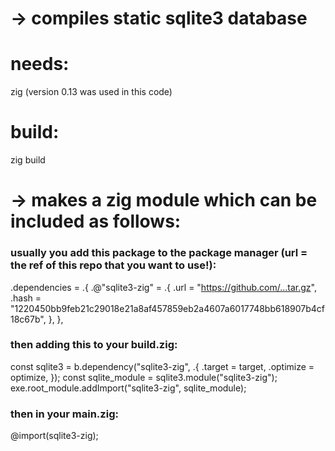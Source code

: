 # -> compiles static sqlite3 database

# needs:

zig (version 0.13 was used in this code)

# build:

zig build

# -> makes a zig module which can be included as follows:

### usually you add this package to the package manager (url = the ref of this repo that you want to use!):

.dependencies = .{
.@"sqlite3-zig" = .{
.url = "https://github.com/...tar.gz",
.hash = "1220450bb9feb21c29018e21a8af457859eb2a4607a6017748bb618907b4cf18c67b",
},
},

### then adding this to your build.zig:

const sqlite3 = b.dependency("sqlite3-zig", .{
.target = target,
.optimize = optimize,
});
const sqlite_module = sqlite3.module("sqlite3-zig");
exe.root_module.addImport("sqlite3-zig", sqlite_module);

### then in your main.zig:  
@import(sqlite3-zig);
